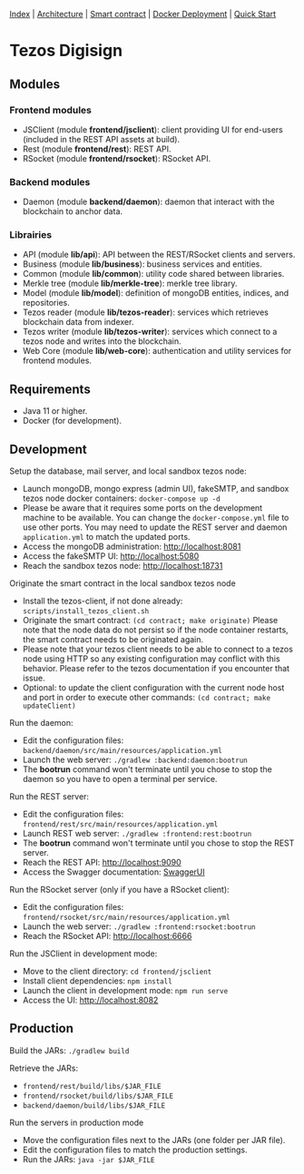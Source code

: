 [Index](../README.md) | [Architecture](./architecture.md) | [Smart contract](../contract/README.md) | [Docker Deployment](./docker-deployment.md) | [Quick Start](./quickstart.md)

# Tezos Digisign

## Modules

### Frontend modules

* JSClient (module **frontend/jsclient**): client providing UI for end-users (included in the REST API assets at build).
* Rest (module **frontend/rest**): REST API.
* RSocket (module **frontend/rsocket**): RSocket API.

### Backend modules

* Daemon (module **backend/daemon**): daemon that interact with the blockchain to anchor data.

### Librairies

* API (module **lib/api**): API between the REST/RSocket clients and servers.
* Business (module **lib/business**): business services and entities.
* Common (module **lib/common**): utility code shared between libraries.
* Merkle tree (module **lib/merkle-tree**): merkle tree library.
* Model (module **lib/model**): definition of mongoDB entities, indices, and repositories.
* Tezos reader (module **lib/tezos-reader**): services which retrieves blockchain data from indexer.
* Tezos writer (module **lib/tezos-writer**): services which connect to a tezos node and writes into the blockchain.
* Web Core (module **lib/web-core**): authentication and utility services for frontend modules. 

## Requirements

* Java 11 or higher.
* Docker (for development).

## Development

Setup the database, mail server, and local sandbox tezos node:
* Launch mongoDB, mongo express (admin UI), fakeSMTP, and sandbox tezos node docker containers: `docker-compose up -d`
* Please be aware that it requires some ports on the development machine to be available. You can change the `docker-compose.yml` file to use other ports. You may need to update the REST server and daemon `application.yml` to match the updated ports.
* Access the mongoDB administration: [http://localhost:8081](http://localhost:8081)
* Access the fakeSMTP UI: [http://localhost:5080](http://localhost:5080)
* Reach the sandbox tezos node: [http://localhost:18731](http://localhost:18731)

Originate the smart contract in the local sandbox tezos node
* Install the tezos-client, if not done already: `scripts/install_tezos_client.sh`
* Originate the smart contract: `(cd contract; make originate)`
Please note that the node data do not persist so if the node container restarts, the smart contract needs to be originated again.
* Please note that your tezos client needs to be able to connect to a tezos node using HTTP so any existing configuration may conflict with this behavior. Please refer to the tezos documentation if you encounter that issue.
* Optional: to update the client configuration with the current node host and port in order to execute other commands: `(cd contract; make updateClient)`

Run the daemon:
* Edit the configuration files: `backend/daemon/src/main/resources/application.yml`
* Launch the web server: `./gradlew :backend:daemon:bootrun`
* The **bootrun** command won't terminate until you chose to stop the daemon so you have to open a terminal per service.

Run the REST server:
* Edit the configuration files: `frontend/rest/src/main/resources/application.yml`
* Launch REST web server: `./gradlew :frontend:rest:bootrun`
* The **bootrun** command won't terminate until you chose to stop the REST server.
* Reach the REST API: [http://localhost:9090](http://localhost:9090)
* Access the Swagger documentation: [SwaggerUI](http://localhost:9090/swagger-ui.html)

Run the RSocket server (only if you have a RSocket client):
* Edit the configuration files: `frontend/rsocket/src/main/resources/application.yml`
* Launch the web server: `./gradlew :frontend:rsocket:bootrun`
* Reach the RSocket API: [http://localhost:6666](http://localhost:6666)

Run the JSClient in development mode:
* Move to the client directory: `cd frontend/jsclient`
* Install client dependencies: `npm install`
* Launch the client in development mode: `npm run serve`
* Access the UI: [http://localhost:8082](http://localhost:8082)

## Production

Build the JARs: `./gradlew build`

Retrieve the JARs:
* `frontend/rest/build/libs/$JAR_FILE`
* `frontend/rsocket/build/libs/$JAR_FILE`
* `backend/daemon/build/libs/$JAR_FILE`

Run the servers in production mode
* Move the configuration files next to the JARs (one folder per JAR file).
* Edit the configuration files to match the production settings.
* Run the JARs: `java -jar $JAR_FILE`
